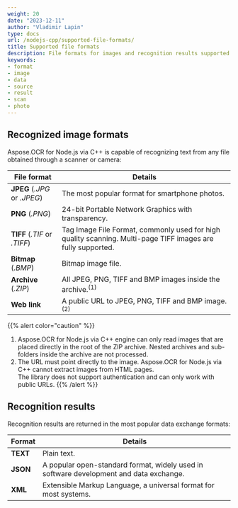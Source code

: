 ```yaml
---
weight: 20
date: "2023-12-11"
author: "Vladimir Lapin"
type: docs
url: /nodejs-cpp/supported-file-formats/
title: Supported file formats
description: File formats for images and recognition results supported by Aspose.OCR for Node.js via C++.
keywords:
- format
- image
- data
- source
- result
- scan
- photo
---
```


## Recognized image formats

Aspose.OCR for Node.js via C++ is capable of recognizing text from any file obtained through a scanner or camera:

File format             | Details
--------------------- | -------
**JPEG** (_.JPG_ or _.JPEG_) | The most popular format for smartphone photos.
**PNG** (_.PNG_)             | 24-bit Portable Network Graphics with transparency.
**TIFF** (_.TIF_ or _.TIFF_) | Tag Image File Format, commonly used for high quality scanning. Multi-page TIFF images are fully supported.
**Bitmap** (_.BMP_)          | Bitmap image file.
**Archive** (_.ZIP_)         | All JPEG, PNG, TIFF and BMP images inside the archive.<sup>(1)</sup>
**Web link**                 | A public URL to JPEG, PNG, TIFF and BMP image.<sup>(2)</sup>

{{% alert color="caution" %}}
1. Aspose.OCR for Node.js via C++ engine can only read images that are placed directly in the root of the ZIP archive. Nested archives and sub-folders inside the archive are not processed.
2. The URL must point directly to the image. Aspose.OCR for Node.js via C++ cannot extract images from HTML pages.  
   The library does not support authentication and can only work with public URLs.
{{% /alert %}}

## Recognition results

Recognition results are returned in the most popular data exchange formats:

Format    | Details
--------- | -------
**TEXT**  | Plain text.
**JSON**  | A popular open-standard format, widely used in software development and data exchange.
**XML**   | Extensible Markup Language, a universal format for most systems.
